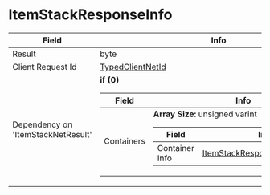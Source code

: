 # ItemStackResponseInfo

<table><thead><tr><th>Field</th><th>Info</th></tr></thead><tbody>
<tr><td>Result</td><td>byte</td></tr>
<tr><td>Client Request Id</td><td><a href="../types/TypedClientNetId_ItemStackRequestIdTag.md">TypedClientNetId<struct ItemStackRequestIdTag,int,0></a></td></tr>
<tr><td>Dependency on 'ItemStackNetResult'</td><td><b>if (0)</b><br>
  <table><thead><tr><th>Field</th><th>Info</th></tr></thead><tbody>
  <tr><td>Containers</td><td><b>Array Size:</b> unsigned varint
    <table><thead><tr><th>Field</th><th>Info</th></tr></thead><tbody>
    <tr><td>Container Info</td><td><a href="../types/ItemStackResponseContainerInfo.md">ItemStackResponseContainerInfo</a></td></tr>
    </tbody></table></td></tr>
  </tbody></table></td></tr>
</tbody></table>